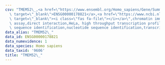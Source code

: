 ```yaml
---
csv: "TMEM52\_,<a href=\"https://www.ensembl.org/Homo_sapiens/Gene/Summary?db=core;g=ENSG00000178821\"\
  \ target=\"_blank\">ENSG00000178821</a>,<a href=\"https://www.ncbi.nlm.nih.gov/pubmed/17216044\"\
  \ target=\"_blank\"><i class=\"fas fa-file\"></i></a>\",chromatin immunoprecipitation\
  \ assay,direct interaction,HeLa, high throughput transcription profiling by microarray,nucleotide\
  \ sequence identification,nucleotide sequence identification,transcriptional regulation,"
data_alias: "TMEM52\_"
data_id: ENSG00000178821
data_numevidence: 1
data_species: Homo sapiens
data_taxid: '9606'
title: "TMEM52\_"
---
```

